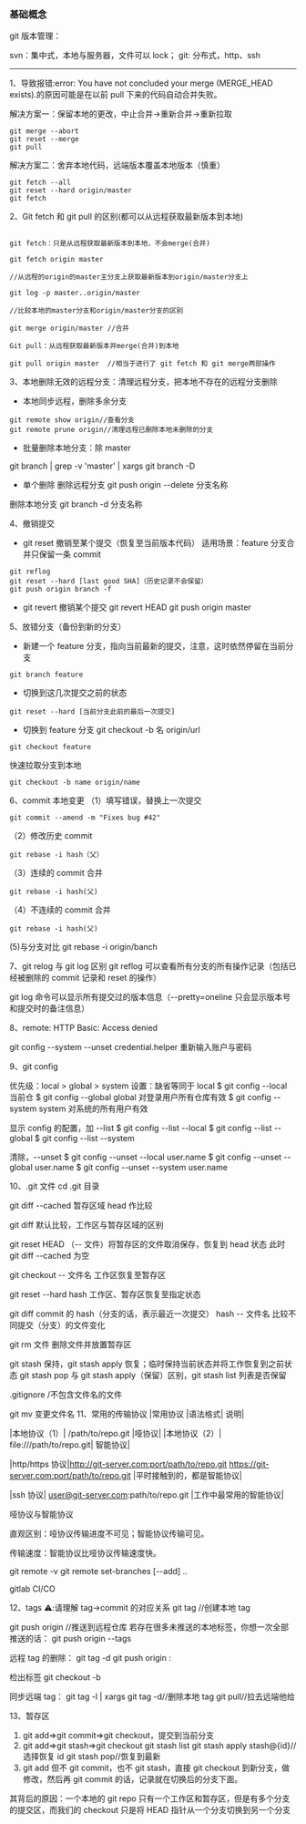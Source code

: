 ### 基础概念

git 版本管理：

svn：集中式，本地与服务器，文件可以 lock；
git: 分布式，http、ssh

---

1、导致报错:error: You have not concluded your merge (MERGE_HEAD exists).的原因可能是在以前 pull 下来的代码自动合并失败。

解决方案一：保留本地的更改，中止合并->重新合并->重新拉取

```
git merge --abort
git reset --merge
git pull
```

解决方案二：舍弃本地代码，远端版本覆盖本地版本（慎重）

```
git fetch --all
git reset --hard origin/master
git fetch
```

2、Git fetch 和 git pull 的区别(都可以从远程获取最新版本到本地)

```

git fetch：只是从远程获取最新版本到本地，不会merge(合并)

git fetch origin master

//从远程的origin的master主分支上获取最新版本到origin/master分支上

git log -p master..origin/master

//比较本地的master分支和origin/master分支的区别

git merge origin/master //合并

Git pull：从远程获取最新版本并merge(合并)到本地

git pull origin master  //相当于进行了 git fetch 和 git merge两部操作
```

3、本地删除无效的远程分支：清理远程分支，把本地不存在的远程分支删除

- 本地同步远程，删除多余分支

```
git remote show origin//查看分支
git remote prune origin//清理远程已删除本地未删除的分支
```

- 批量删除本地分支：除 master

git branch | grep -v 'master' | xargs git branch -D

- 单个删除
  删除远程分支
  git push origin --delete 分支名称

删除本地分支
git branch -d 分支名称

4、撤销提交

- git reset 撤销至某个提交（恢复至当前版本代码）
  适用场景：feature 分支合并只保留一条 commit

```
git reflog
git reset --hard [last good SHA]（历史记录不会保留）
git push origin branch -f
```

- git revert 撤销某个提交
  git revert HEAD
  git push origin master

5、放错分支（备份到新的分支）

- 新建一个 feature 分支，指向当前最新的提交，注意，这时依然停留在当前分支

```
git branch feature
```

- 切换到这几次提交之前的状态

```
git reset --hard [当前分支此前的最后一次提交]
```

- 切换到 feature 分支
  git checkout -b 名 origin/url

```
git checkout feature
```

快速拉取分支到本地

```
git checkout -b name origin/name
```

6、commit 本地变更
（1）填写错误，替换上一次提交

```
git commit --amend -m "Fixes bug #42"
```

（2）修改历史 commit

```
git rebase -i hash（父）
```

（3）连续的 commit 合并

```
git rebase -i hash(父)
```

（4）不连续的 commit 合并

```
git rebase -i hash(父)
```

(5)与分支对比
git rebase -i origin/banch

7、git relog 与 git log 区别
git reflog 可以查看所有分支的所有操作记录（包括已经被删除的 commit 记录和 reset 的操作）

git log 命令可以显示所有提交过的版本信息（--pretty=oneline 只会显示版本号和提交时的备注信息）

8、remote: HTTP Basic: Access denied

git config --system --unset credential.helper
重新输入账户与密码

9、git config

优先级：local > global > system
设置：缺省等同于 local
$ git config --local 当前仓
$ git config --global global 对登录⽤户所有仓库有效
$ git config --system system 对系统的所有⽤户有效

显示 config 的配置，加 --list
$ git config --list --local
$ git config --list --global
$ git config --list --system

清除，--unset
$ git config --unset --local user.name
$ git config --unset --global user.name
$ git config --unset --system user.name

10、.git 文件
cd .git 目录

git diff --cached 暂存区域 head 作比较

git diff 默认比较，工作区与暂存区域的区别

<!-- head作比较 -->

git reset HEAD （-- 文件）将暂存区的文件取消保存，恢复到 head 状态
此时 git diff --cached 为空

git checkout -- 文件名 工作区恢复至暂存区

git reset --hard hash 工作区、暂存区恢复至指定状态

git diff commit 的 hash（分支的话，表示最近一次提交） hash -- 文件名 比较不同提交（分支）的文件变化

git rm 文件 删除文件并放置暂存区

git stash 保持，git stash apply 恢复；临时保持当前状态并将工作恢复到之前状态
git stash pop 与 git stash apply（保留）区别，git stash list 列表是否保留

.gitignore
/不包含文件名的文件

git mv 变更文件名
11、常⽤的传输协议
|常⽤协议 |语法格式| 说明|

|本地协议（1）| /path/to/repo.git |哑协议|
|本地协议（2）| file:///path/to/repo.git| 智能协议|

|http/https 协议|http://git-server.com:port/path/to/repo.git
https://git-server.com:port/path/to/repo.git |平时接触到的，都是智能协议|

|ssh 协议| user@git-server.com:path/to/repo.git |⼯作中最常⽤的智能协议|

哑协议与智能协议

直观区别：哑协议传输进度不可⻅；智能协议传输可⻅。

传输速度：智能协议⽐哑协议传输速度快。

git remote -v
git remote set-branches [--add] <name> <branch>..

gitlab CI/CO

12、tags
⚠️:请理解 tag->commit 的对应关系
git tag <tagName> //创建本地 tag

git push origin <tagName> //推送到远程仓库
若存在很多未推送的本地标签，你想一次全部推送的话：
git push origin --tags

远程 tag 的删除：
git tag -d <tagName>
git push origin :<tagName>

检出标签
git checkout -b <branchName> <tagName>

同步远端 tag：
git tag -l | xargs git tag -d//删除本地 tag
git pull//拉去远端他给

13、暂存区

1. git add=>git commit=>git checkout，提交到当前分支
2. git add=>git stash=>git checkout
   git stash list
   git stash apply stash@{id}//选择恢复 id
   git stash pop//恢复到最新
3. git add 但不 git commit，也不 git stash，直接 git checkout 到新分支，做修改，然后再 git commit 的话，记录就在切换后的分支下面。

其背后的原因：一个本地的 git repo 只有一个工作区和暂存区，但是有多个分支的提交区，而我们的 checkout 只是将 HEAD 指针从一个分支切换到另一个分支
